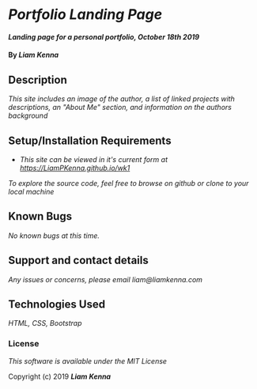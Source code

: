 # _Portfolio Landing Page_

#### _Landing page for a personal portfolio, October 18th 2019_

#### By _**Liam Kenna**_

## Description

_This site includes an image of the author, a list of linked projects with descriptions, an "About Me" section, and information on the authors background_

## Setup/Installation Requirements

* _This site can be viewed in it's current form at https://LiamPKenna.github.io/wk1_

_To explore the source code, feel free to browse on github or clone to your local machine_

## Known Bugs

_No known bugs at this time._

## Support and contact details

_Any issues or concerns, please email liam@liamkenna.com_

## Technologies Used

_HTML, CSS, Bootstrap_

### License

*This software is available under the MIT License*

Copyright (c) 2019 **_Liam Kenna_**
